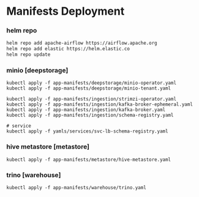 # Manifests Deployment

### helm repo
```sh
helm repo add apache-airflow https://airflow.apache.org
helm repo add elastic https://helm.elastic.co
helm repo update
```

### minio [deepstorage]
```shell
kubectl apply -f app-manifests/deepstorage/minio-operator.yaml
kubectl apply -f app-manifests/deepstorage/minio-tenant.yaml
```

```shell
kubectl apply -f app-manifests/ingestion/strimzi-operator.yaml
kubectl apply -f app-manifests/ingestion/kafka-broker-ephemeral.yaml
kubectl apply -f app-manifests/ingestion/kafka-broker.yaml
kubectl apply -f app-manifests/ingestion/schema-registry.yaml

# service
kubectl apply -f yamls/services/svc-lb-schema-registry.yaml
```

### hive metastore [metastore]
```shell
kubectl apply -f app-manifests/metastore/hive-metastore.yaml
```

### trino [warehouse]
```shell
kubectl apply -f app-manifests/warehouse/trino.yaml
```

